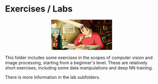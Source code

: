 # **Exercises / Labs** #

<p align="center">
  <img width=200 height=100 src="study.gif">
</p>

This folder includes some exercises in the scopes of computer vision and image processing, starting from a beginner's level.
These are relatively short exercises, including some data manipulations and deep NN training.

There is more information in the lab subfolders.






